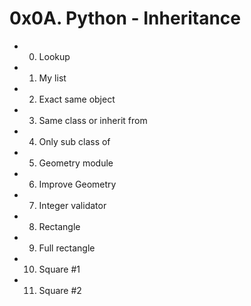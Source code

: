 # 0x0A. Python - Inheritance

* 0. Lookup 

* 1. My list

* 2. Exact same object 

* 3. Same class or inherit from

* 4. Only sub class of 

* 5. Geometry module

* 6. Improve Geometry

* 7. Integer validator 

* 8. Rectangle 

* 9. Full rectangle

* 10. Square #1

* 11. Square #2

